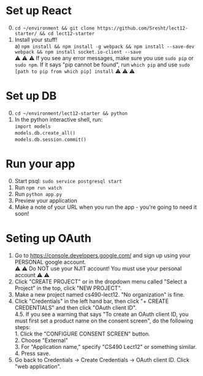 # Set up React  
0. `cd ~/environment && git clone https://github.com/Sresht/lect12-starter/ && cd lect12-starter`    
1. Install your stuff!    
  a) `npm install && npm install -g webpack && npm install --save-dev webpack && npm install socket.io-client --save`    
:warning: :warning: :warning: If you see any error messages, make sure you use `sudo pip` or `sudo npm`. If it says "pip cannot be found", run `which pip` and use `sudo [path to pip from which pip] install` :warning: :warning: :warning:    

# Set up DB  
0. `cd ~/environment/lect12-starter && python`  
1. In the python interactive shell, run:  
	`import models`  
	`models.db.create_all()`  
	`models.db.session.commit()`  

# Run your app  
0. Start psql: `sudo service postgresql start`  
1. Run `npm run watch`  
2. Run `python app.py`  
3. Preview your application  
4. Make a note of your URL when you run the app - you're going to need it soon!  

# Seting up OAuth

1. Go to https://console.developers.google.com/ and sign up using your PERSONAL google account.   
:warning: :warning: Do NOT use your NJIT account! You must use your personal account :warning: :warning:  
2. Click "CREATE PROJECT" or in the dropdown menu called "Select a Project" in the top, click "NEW PROJECT".   
3. Make a new project named cs490-lect12. "No organization" is fine.  
4. Click "Credentials" in the left hand bar, then click "+ CREATE CREDENTIALS" and then click "OAuth client ID".  
4.5. If you see a warning that says "To create an OAuth client ID, you must first set a 
    product name on the consent screen", do the following steps:  
			1. Click the "CONFIGURE CONSENT SCREEN" button.  
			2. Choose "External"  
			3. For "Application name," specify "CS490 Lect12" or something similar.  
			4. Press save.  
5. Go back to Credentials -> Create Credentials -> OAuth client ID. Click "web application".  

			
